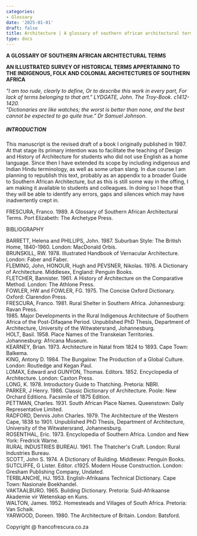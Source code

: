 ```yaml
---
categories:
- Glossary
date: '2025-01-01'
draft: false
title: Architecture | A glossary of southern african architectural terms
type: docs
---
```


**A GLOSSARY OF SOUTHERN AFRICAN ARCHITECTURAL TERMS**

**AN ILLUSTRATED SURVEY OF HISTORICAL TERMS APPERTAINING TO THE INDIGENOUS, FOLK AND COLONIAL ARCHITECTURES OF SOUTHERN AFRICA**

_"I am too rude, clearly to define, Or to describe this work in every part, For lack of terms belonging to that art." LYDGATE, John. The Troy-Book. c1412-1420.  
"Dictionaries are like watches; the worst is better than none, and the best cannot be expected to go quite true." Dr Samuel Johnson._

##### INTRODUCTION

This manuscript is the revised draft of a book I originally published in 1987. At that stage its primary intention was to facilitate the teaching of Design and History of Architecture for students who did not use English as a home language. Since then I have extended its scope by including indigenous and Indian Hindu terminology, as well as some urban slang. In due course I am planning to republish this text, probably as an appendix to a broader Guide to Southern African Architecture, but as this is still some way in the offing, I am making it available to students and colleagues. In doing so I hope that they will be able to identify any errors, gaps and silences which may have inadvertently crept in.

FRESCURA, Franco. 1989. A Glossary of Southern African Architectural Terms. Port Elizabeth: The Archetype Press.

BIBLIOGRAPHY

BARRETT, Helena and PHILLIPS, John. 1987. Suburban Style: The British Home, 1840-1960. London: MacDonald Orbis.  
BRUNSKILL, RW. 1978. Illustrated Handbook of Vernacular Architecture. London: Faber and Faber.  
FLEMING, John, HONOUR, Hugh and PEVSNER, Nikolas. 1976. A Dictionary of Architecture. Middlesex, England: Penguin Books.  
FLETCHER, Bannister. 1961. A History of Architecture on the Comparative Method. London: The Athlone Press.  
FOWLER, HW and FOWLER, FG. 1975. The Concise Oxford Dictionary. Oxford: Clarendon Press.  
FRESCURA, Franco. 1981. Rural Shelter in Southern Africa. Johannesburg: Ravan Press.  
1985\. Major Developments in the Rural Indigenous Architecture of Southern Africa of the Post-Difaqane Period. Unpublished PhD Thesis, Department of Architecture, University of the Witwatersrand, Johannesburg.  
HOLT, Basil. 1958. Place Names of the Transkeian Territories. Johannesburg: Africana Museum.  
KEARNEY, Brian. 1973. Architecture in Natal from 1824 to 1893. Cape Town: Balkema.  
KING, Antony D. 1984. The Bungalow: The Production of a Global Culture. London: Routledge and Kegan Paul.  
LOMAX, Edward and GUNYON, Thomas. Editors. 1852. Encyclopedia of Architecture. London: Caxton Press.  
LONG, K. 1978. Introductory Guide to Thatching. Pretoria: NBRI.  
PARKER, J Henry. 1986. Classic Dictionary of Architecture. Poole: New Orchard Editions. Facsimile of 1875 Edition.  
PETTMAN, Charles. 1931. South African Place Names. Queenstown: Daily Representative Limited.  
RADFORD, Dennis John Charles. 1979. The Architecture of the Western Cape, 1838 to 1901. Unpublished PhD Thesis, Department of Architecture, University of the Witwatersrand, Johannesburg.  
ROSENTHAL, Eric. 1973. Encyclopedia of Southern Africa. London and New York: Fredrick Warne.  
RURAL INDUSTRIES BUREAU. 1961. The Thatcher's Craft. London: Rural Industries Bureau.  
SCOTT, John S. 1974. A Dictionary of Building. Middlesex: Penguin Books.  
SUTCLIFFE, G Lister. Editor. c1925. Modern House Construction. London: Gresham Publishing Company, Undated.  
TERBLANCHE, HJ. 1953. English-Afrikaans Technical Dictionary. Cape Town: Nasionale Boekhandel.  
VAKTAALBURO. 1965. Building Dictionary. Pretoria: Suid-Afrikaanse Akademie vir Wetenskap en Kuns.  
WALTON, James. 1952. Homesteads and Villages of South Africa. Pretoria: Van Schaik.  
YARWOOD, Doreen. 1980. The Architecture of Britain. London: Batsford.

Copyright @ francofrescura.co.za